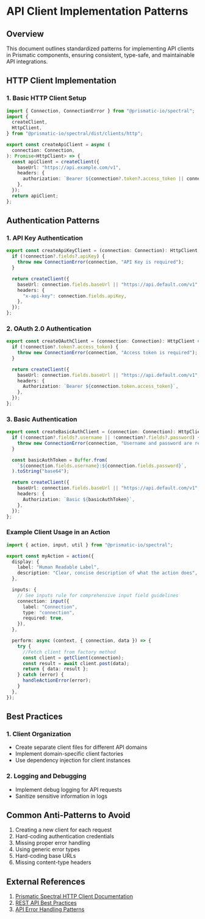 # API Client Implementation Patterns

## Overview

This document outlines standardized patterns for implementing API clients in Prismatic components, ensuring consistent, type-safe, and maintainable API integrations.

## HTTP Client Implementation

### 1. Basic HTTP Client Setup

```typescript
import { Connection, ConnectionError } from "@prismatic-io/spectral";
import {
  createClient,
  HttpClient,
} from "@prismatic-io/spectral/dist/clients/http";

export const createApiClient = async (
  connection: Connection,
): Promise<HttpClient> => {
  const apiClient = createClient({
    baseUrl: "https://api.example.com/v1",
    headers: {
      authorization: `Bearer ${connection?.token?.access_token || connection?.fields?.apiKey}`,
    },
  });
  return apiClient;
};
```

## Authentication Patterns

### 1. API Key Authentication

```typescript
export const createApiKeyClient = (connection: Connection): HttpClient => {
  if (!connection?.fields?.apiKey) {
    throw new ConnectionError(connection, "API Key is required");
  }

  return createClient({
    baseUrl: connection.fields.baseUrl || "https://api.default.com/v1",
    headers: {
      "x-api-key": connection.fields.apiKey,
    },
  });
};
```

### 2. OAuth 2.0 Authentication

```typescript
export const createOAuthClient = (connection: Connection): HttpClient => {
  if (!connection?.token?.access_token) {
    throw new ConnectionError(connection, "Access token is required");
  }

  return createClient({
    baseUrl: connection.fields.baseUrl || "https://api.default.com/v1",
    headers: {
      Authorization: `Bearer ${connection.token.access_token}`,
    },
  });
};
```

### 3. Basic Authentication

```typescript
export const createBasicAuthClient = (connection: Connection): HttpClient => {
  if (!connection?.fields?.username || !connection?.fields?.password) {
    throw new ConnectionError(connection, "Username and password are required");
  }

  const basicAuthToken = Buffer.from(
    `${connection.fields.username}:${connection.fields.password}`,
  ).toString("base64");

  return createClient({
    baseUrl: connection.fields.baseUrl || "https://api.default.com/v1",
    headers: {
      Authorization: `Basic ${basicAuthToken}`,
    },
  });
};
```

### Example Client Usage in an Action

```typescript
import { action, input, util } from "@prismatic-io/spectral";

export const myAction = action({
  display: {
    label: "Human Readable Label",
    description: "Clear, concise description of what the action does",
  },

  inputs: {
    // See inputs rule for comprehensive input field guidelines
    connection: input({
      label: "Connection",
      type: "connection",
      required: true,
    }),
  },

  perform: async (context, { connection, data }) => {
    try {
      //Fetch client from factory method
      const client = getClient(connection);
      const result = await client.post(data);
      return { data: result };
    } catch (error) {
      handleActionError(error);
    }
  },
});
```

## Best Practices

### 1. Client Organization

- Create separate client files for different API domains
- Implement domain-specific client factories
- Use dependency injection for client instances

### 2. Logging and Debugging

- Implement debug logging for API requests
- Sanitize sensitive information in logs

## Common Anti-Patterns to Avoid

1. Creating a new client for each request
2. Hard-coding authentication credentials
3. Missing proper error handling
4. Using generic error types
5. Hard-coding base URLs
6. Missing content-type headers

## External References

1. [Prismatic Spectral HTTP Client Documentation](https://prismatic.io/docs/spectral/clients/http)
2. [REST API Best Practices](https://docs.microsoft.com/en-us/azure/architecture/best-practices/api-design)
3. [API Error Handling Patterns](https://blog.restcase.com/rest-api-error-codes-101)
